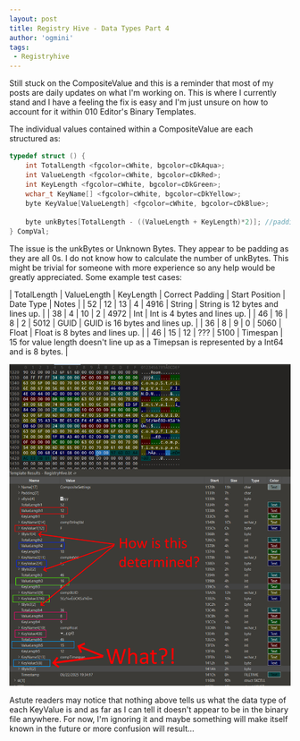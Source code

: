 ```yaml
---
layout: post
title: Registry Hive - Data Types Part 4
author: 'ogmini'
tags:
 - Registryhive
---
```


Still stuck on the CompositeValue and this is a reminder that most of my posts are daily updates on what I'm working on. This is where I currently stand and I have a feeling the fix is easy and I'm just unsure on how to account for it within 010 Editor's Binary Templates.

The individual values contained within a CompositeValue are each  structured as:

```c
typedef struct () {
    int TotalLength <fgcolor=cWhite, bgcolor=cDkAqua>;
    int ValueLength <fgcolor=cWhite, bgcolor=cDkRed>;
    int KeyLength <fgcolor=cWhite, bgcolor=cDkGreen>;
    wchar_t KeyName[] <fgcolor=cWhite, bgcolor=cDkYellow>;
    byte KeyValue[ValueLength] <fgcolor=cWhite, bgcolor=cDkBlue>;
    
    byte unkBytes[TotalLength - ((ValueLength + KeyLength)*2)]; //padding??? This is wrong
} CompVal;
```

The issue is the unkBytes or Unknown Bytes. They appear to be padding as they are all 0s. I do not know how to calculate the number of unkBytes. This might be trivial for someone with more experience so any help would be greatly appreciated. Some example test cases:

| TotalLength | ValueLength | KeyLength | Correct Padding | Start Position | Date Type | Notes |
| 52 | 12 | 13 | 4 | 4916 | String | String is 12 bytes and lines up. |
| 38 | 4 | 10 | 2 | 4972 | Int | Int is 4 bytes and lines up. |
| 46 | 16 | 8 | 2 | 5012 | GUID | GUID is 16 bytes and lines up. |
| 36 | 8 | 9 | 0 | 5060 | Float | Float is 8 bytes and lines up. |
| 46 | 15 | 12 | ??? | 5100 | Timespan | 15 for value length doesn't line up as a Timepsan is represented by a Int64 and is 8 bytes. |

![010 Editor](/images/registry/settings_composite2.png)

Astute readers may notice that nothing above tells us what the data type of each KeyValue is and as far as I can tell it doesn't appear to be in the binary file anywhere. For now, I'm ignoring it and maybe something will make itself known in the future or more confusion will result...
